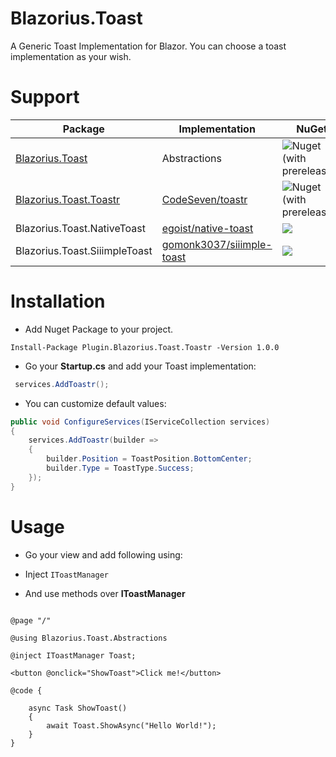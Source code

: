 # Blazorius.Toast
A Generic Toast Implementation for Blazor. You can choose a toast implementation as your wish.


# Support

| Package | Implementation | NuGet |
| --- | --- | --- |
| [Blazorius.Toast](https://www.nuget.org/packages/Plugin.Blazorius.Toast/) | Abstractions | ![Nuget (with prereleases)](https://img.shields.io/nuget/vpre/Plugin.Blazorius.Toast?logo=nuget) |
| [Blazorius.Toast.Toastr](https://www.nuget.org/packages/Blazorius.Toast.Toastr/) | [CodeSeven/toastr](/CodeSeven/toastr) | ![Nuget (with prereleases)](https://img.shields.io/nuget/vpre/Plugin.Blazorius.Toast.Toastr?logo=nuget) |
| Blazorius.Toast.NativeToast | [egoist/native-toast](/egoist/native-toast) | ![](https://img.shields.io/nuget/vpre/Plugin.Blazorius.Toast.NativeToast?logo=nuget) |
| Blazorius.Toast.SiiimpleToast | [gomonk3037/siiimple-toast](/gomonk3037/siiimple-toast) | ![](https://img.shields.io/nuget/vpre/Plugin.Blazorius.Toast.SiiimpleToast?logo=nuget) |



# Installation

- Add Nuget Package to your project.

```
Install-Package Plugin.Blazorius.Toast.Toastr -Version 1.0.0
```

- Go your **Startup.cs** and add your Toast implementation:

```csharp
 services.AddToastr();
```

- You can customize default values:


```csharp 
public void ConfigureServices(IServiceCollection services)
{
    services.AddToastr(builder =>
    {
        builder.Position = ToastPosition.BottomCenter;
        builder.Type = ToastType.Success;
    });
}
```


# Usage

- Go your view and add following using:

- Inject `IToastManager`

- And use methods over **IToastManager**


```razor

@page "/"

@using Blazorius.Toast.Abstractions

@inject IToastManager Toast;

<button @onclick="ShowToast">Click me!</button>

@code {

    async Task ShowToast()
    {
        await Toast.ShowAsync("Hello World!");
    }
}
```



